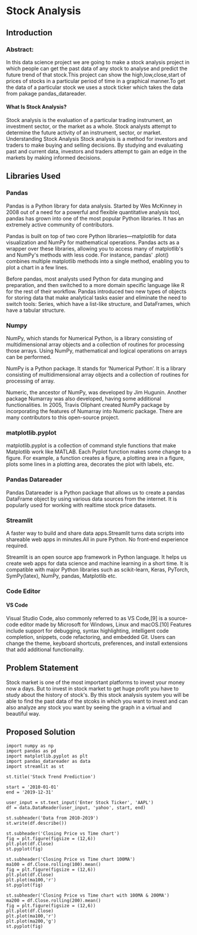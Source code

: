 # Stock Analysis

## Introduction
### Abstract:
In this data science project we are going to make a stock analysis project in which people can get the past data of any stock to analyse and predict the future trend of that stock.This project can show the high,low,close,start of prices of stocks in a particular period of time in a graphical manner.To get the data of a particular stock 
we uses a stock ticker which takes the data from pakage pandas_datareader.

#### What Is Stock Analysis?
Stock analysis is the evaluation of a particular trading instrument, an investment sector, or the market as a whole. Stock analysts attempt to determine the future activity of an instrument, sector, or market.
Understanding Stock Analysis
Stock analysis is a method for investors and traders to make buying and selling decisions. By studying and evaluating past and current data, investors and traders attempt to gain an edge in the markets by making informed decisions.

## Libraries Used
### Pandas
Pandas is a Python library for data analysis. Started by Wes McKinney in 2008 out of a need for a powerful and flexible quantitative analysis tool, pandas has grown into one of the most popular Python libraries. It has an extremely active community of contributors.

Pandas is built on top of two core Python libraries—matplotlib for data visualization and NumPy for mathematical operations. Pandas acts as a wrapper over these libraries, allowing you to access many of matplotlib's and NumPy's methods with less code. For instance, pandas' .plot() combines multiple matplotlib methods into a single method, enabling you to plot a chart in a few lines.

Before pandas, most analysts used Python for data munging and preparation, and then switched to a more domain specific language like R for the rest of their workflow. Pandas introduced two new types of objects for storing data that make analytical tasks easier and eliminate the need to switch tools: Series, which have a list-like structure, and DataFrames, which have a tabular structure.

### Numpy
NumPy, which stands for Numerical Python, is a library consisting of multidimensional array objects and a collection of routines for processing those arrays. Using NumPy, mathematical and logical operations on arrays can be performed.

NumPy is a Python package. It stands for ‘Numerical Python’. It is a library consisting of multidimensional array objects and a collection of routines for processing of array.

Numeric, the ancestor of NumPy, was developed by Jim Hugunin. Another package Numarray was also developed, having some additional functionalities. In 2005, Travis Oliphant created NumPy package by incorporating the features of Numarray into Numeric package. There are many contributors to this open-source project.

### matplotlib.pyplot
matplotlib.pyplot is a collection of command style functions that make Matplotlib work like MATLAB. Each Pyplot function makes some change to a figure. For example, a function creates a figure, a plotting area in a figure, plots some lines in a plotting area, decorates the plot with labels, etc.

### Pandas Datareader
Pandas Datareader is a Python package that allows us to create a pandas DataFrame object by using various data sources from the internet. It is popularly used for working with realtime stock price datasets.

### Streamlit
A faster way to build and share data apps.Streamlit turns data scripts into shareable web apps in minutes.All in pure Python. No front‑end experience required.

Streamlit is an open source app framework in Python language. It helps us create web apps for data science and machine learning in a short time. It is compatible with major Python libraries such as scikit-learn, Keras, PyTorch, SymPy(latex), NumPy, pandas, Matplotlib etc.

### Code Editor
#### VS Code
Visual Studio Code, also commonly referred to as VS Code,[9] is a source-code editor made by Microsoft for Windows, Linux and macOS.[10] Features include support for debugging, syntax highlighting, intelligent code completion, snippets, code refactoring, and embedded Git. Users can change the theme, keyboard shortcuts, preferences, and install extensions that add additional functionality.

## Problem Statement
Stock market is one of the most important platforms to invest your money now a days. But to invest in stock market to get huge profit you have to study about the history of stock's. By this stock analysis system you will be able to find the past data of the stcoks in which you want to invest and can also analyze any stock you want by seeing the graph in a virtual and beautiful way.

## Proposed Solution

```
import numpy as np
import pandas as pd
import matplotlib.pyplot as plt
import pandas_datareader as data
import streamlit as st

st.title('Stock Trend Prediction')

start = '2010-01-01'
end = '2019-12-31'

user_input = st.text_input('Enter Stock Ticker', 'AAPL')
df = data.DataReader(user_input, 'yahoo', start, end)

st.subheader('Data from 2010-2019')
st.write(df.describe())

st.subheader('Closing Price vs Time chart')
fig = plt.figure(figsize = (12,6))
plt.plot(df.Close)
st.pyplot(fig)

st.subheader('Closing Price vs Time chart 100MA')
ma100 = df.Close.rolling(100).mean()
fig = plt.figure(figsize = (12,6))
plt.plot(df.Close)
plt.plot(ma100,'r')
st.pyplot(fig)

st.subheader('Closing Price vs Time chart with 100MA & 200MA')
ma200 = df.Close.rolling(200).mean()
fig = plt.figure(figsize = (12,6))
plt.plot(df.Close)
plt.plot(ma100,'r')
plt.plot(ma200,'g')
st.pyplot(fig)
```
